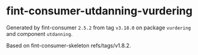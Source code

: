 # fint-consumer-utdanning-vurdering

Generated by fint-consumer `2.5.2` from tag `v3.18.0` on package `vurdering` and component `utdanning`.

Based on fint-consumer-skeleton refs/tags/v1.8.2.
